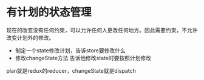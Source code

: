 # 有计划的状态管理

现在的改变没有任何约束，可以允许任何人更改任何地方。因此需要约束，不允许改变计划外的修改。

-  制定一个state修改计划，告诉store要修改什么
-  修改changeState方法 告诉他修改state时要按照计划修改

plan就是redux的reducer，changeState就是dispatch
